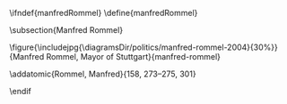 \ifndef{manfredRommel}
\define{manfredRommel}

\subsection{Manfred Rommel}

\figure{\includejpg{\diagramsDir/politics/manfred-rommel-2004}{30%}}{Manfred Rommel, Mayor of Stuttgart}{manfred-rommel}

\addatomic{Rommel, Manfred}{158, 273–275, 301}

\endif

